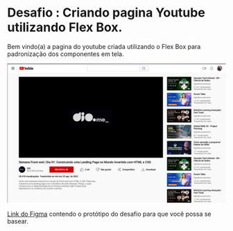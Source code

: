 # Desafio : Criando pagina Youtube utilizando Flex Box.

Bem vindo(a) a pagina do youtube criada utilizando o Flex Box para padronização dos componentes em tela.


![image](./assets/youtube-flexbox.png)

[Link do Figma](https://www.figma.com/design/lrRWUZPKnqMDZrSDJmZxUS/Desafio-de-Flexbox---DIO?node-id=1-2&t=vic9vckEYqJX0iB9-0) contendo o protótipo do desafio para
que você possa se basear.

